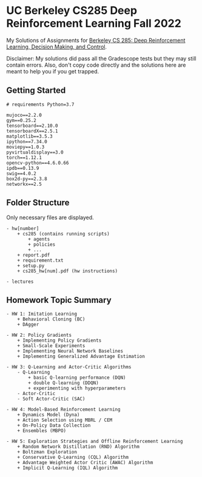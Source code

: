 # UC Berkeley CS285 Deep Reinforcement Learning  Fall 2022
My Solutions of Assignments for [Berkeley CS 285: Deep Reinforcement Learning, Decision Making, and Control](http://rail.eecs.berkeley.edu/deeprlcourse/).

Disclaimer: My solutions did pass all the Gradescope tests but they may still contain errors. Also, don't copy code directly and the solutions here are meant to help you if you get trapped.

## Getting Started
```
# requirements Python=3.7

mujoco==2.2.0
gym==0.25.2
tensorboard==2.10.0
tensorboardX==2.5.1
matplotlib==3.5.3
ipython==7.34.0
moviepy==1.0.3
pyvirtualdisplay==3.0
torch==1.12.1
opencv-python==4.6.0.66
ipdb==0.13.9
swig==4.0.2
box2d-py==2.3.8
networkx==2.5
```
## Folder Structure
Only necessary files are displayed.
```
- hw[number]
    + cs285 (contains running scripts)
        + agents
        + policies
        + ...
    + report.pdf
    + requirement.txt
    + setup.py
    + cs285_hw[num].pdf (hw instructions)
    
- lectures
```

## Homework Topic Summary
```
- HW 1: Imitation Learning
    + Behavioral Cloning (BC)
    + DAgger

- HW 2: Policy Gradients
    + Implementing Policy Gradients
    + Small-Scale Experiments
    + Implementing Neural Network Baselines
    + Implementing Generalized Advantage Estimation

- HW 3: Q-Learning and Actor-Critic Algorithms
    - Q-Learning
        + basic Q-learning performance (DQN)
        + double Q-learning (DDQN)
        + experimenting with hyperparameters
    - Actor-Critic
    - Soft Actor-Critic (SAC)

- HW 4: Model-Based Reinforcement Learning
    + Dynamics Model (Dyna)
    + Action Selection using MBRL / CEM
    + On-Policy Data Collection
    + Ensembles (MBPO)

- HW 5: Exploration Strategies and Offline Reinforcement Learning
    + Random Network Distillation (RND) Algorithm
    + Boltzman Exploration
    + Conservative Q-Learning (CQL) Algorithm
    + Advantage Weighted Actor Critic (AWAC) Algorithm
    + Implicit Q-Learning (IQL) Algorithm

```

